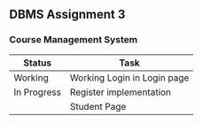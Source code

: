 ## DBMS Assignment 3
### Course Management System

| Status        | Task                          |
| ------------- | ----------------------------- |
| Working       | Working Login in Login page   |
| In Progress   | Register implementation       |
|               | Student Page                  |